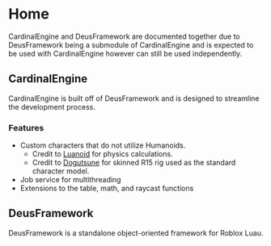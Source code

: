 # Home

CardinalEngine and DeusFramework are documented together due to DeusFramework being a submodule of CardinalEngine and is expected to be used with CardinalEngine however can still be used independently.

## CardinalEngine

CardinalEngine is built off of DeusFramework and is designed to streamline the development process.

### Features
* Custom characters that do not utilize Humanoids.
    * Credit to [Luanoid](https://github.com/LPGhatguy/luanoid) for physics calculations.
    * Credit to [Dogutsune](https://devforum.roblox.com/t/dogu15-an-improved-r15-rig-mesh-deformation/532832) for skinned R15 rig used as the standard character model.
* Job service for multithreading
* Extensions to the table, math, and raycast functions

## DeusFramework

DeusFramework is a standalone object-oriented framework for Roblox Luau.